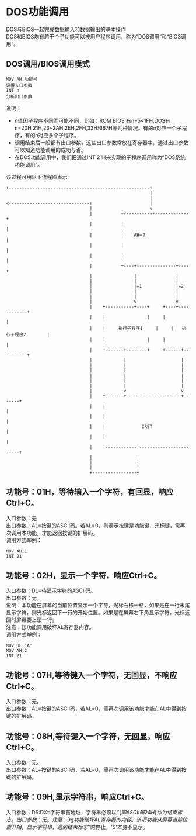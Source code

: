# DOS功能调用
DOS与BIOS一起完成数据输入和数据输出的基本操作  
DOS和BIOS均有若干个子功能可以被用户程序调用，称为”DOS调用“和“BIOS调用”。  
## DOS调用/BIOS调用模式
```
MOV AH,功能号
设置入口参数
INT n
分析出口参数
```
说明：  
* n值因子程序不同而可能不同，比如：ROM BIOS 有n=5~1FH,DOS有n=20H,21H,23~2AH,2EH,2FH,33H和67H等几种情况。有的n对应一个子程序，有的n对应多个子程序。
* 调用结束后一般都有出口参数，这些出口参数常放在寄存器中，通过出口参数可以知道功能调用的成功与否。
* 在DOS功能调用中，我们把通过INT 21H来实现的子程序调用称为“DOS系统功能调用”。

该过程可用以下流程图表示:  
```
+------------------------------------------------------+
                                                       |
                                                       |
<-------------------------------+                      |
                                |                      v
                                |           +----------+--------------+
                                |           |                         |
                                |           |    AH=？                 |
                                |           |                         |
                                |           |                         |
                                |           +----+---------------+----+
                                |                |               |
                                |                |               |
                                |                |=1             |=2
                                |                |               |
                                |                |               |
                                |                v               v
                                |    +-----------+----+     +----+------------+
                                |    |                |     |                 |
                                |    |     执行子程序1     |     |   执行子程序2        |
                                |    |                |     |                 |
                                |    +-------+--------+     +------+----------+
                                |            |                     |
                                |            |                     |
                                |            |                     |
                                |            |                     |
                                |            |                     |
                                |            |                     |
                                |            v                     v
                                |    +-------+---------------------+-------+
                                |    |                                     |
                                |    |                                     |
                                |    |              IRET                   |
                                |    |                                     |
                                |    +------------+------------------------+
                                |                 |
                                |                 |
                                |                 |
                                +-----------------+
```
## 功能号：01H，等待输入一个字符，有回显，响应Ctrl+C。
入口参数：无  
出口参数：AL=按键的ASCII码。若AL=0，则表示按键是功能键，光标键，需再次调用本功能，才能返回按键的扩展码。  
调用方式举例： 
```
MOV AH,1
INT 21
```
## 功能号：02H，显示一个字符，响应Ctrl+C。
入口参数：DL=待显示字符的ASCII码。  
出口参数：无。  
说明：本功能在屏幕的当前位置显示一个字符，光标右移一格，如果是在一行末尾显示字符，则光标返回下一行的开始位置。如果是在屏幕右下角显示字符，光标返回时屏幕要上滚一行。  
注意：该功能调用破坏AL寄存器内容。  
调用方式举例：  
```
MOV DL,'A'
MOV AH,2
INT 21
```
## 功能号：07H,等待键入一个字符，无回显，不响应Ctrl+C。
入口参数：无。  
出口参数：AL=按键的ASCII码，若AL=0，需再次调用该功能才能在AL中得到按键的扩展码。  
## 功能号：08H,等待键入一个字符，无回显，响应Ctrl+C。
入口参数：无。  
出口参数：AL=按键的ASCII码，若AL=0，需再次调用该功能才能在AL中得到按键的扩展码。  
## 功能号：09H,显示字符串，响应Ctrl+C。
入口参数：DS:DX=字符串首地址，字符串必须以'$'(即ASCII码24H)作为结束标志。  
出口参数：无。  
注意：9g功能破坏AL寄存器的内容。该项功能从屏幕当前位置开始，显示字符串，遇到结束标志'$'时停止，'$'本身不显示。  
